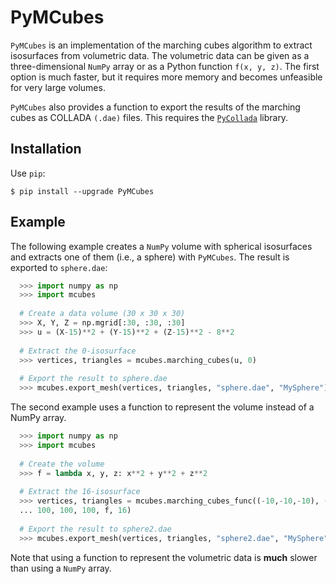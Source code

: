 # PyMCubes

`PyMCubes` is an implementation of the marching cubes algorithm to extract
isosurfaces from volumetric data. The volumetric data can be given as a
three-dimensional `NumPy` array or as a Python function ``f(x, y, z)``. The first
option is much faster, but it requires more memory and becomes unfeasible for
very large volumes.

`PyMCubes` also provides a function to export the results of the marching cubes as
COLLADA ``(.dae)`` files. This requires the [`PyCollada`](https://github.com/pycollada/pycollada) library.

## Installation

Use `pip`:

```
$ pip install --upgrade PyMCubes
```

## Example

The following example creates a `NumPy` volume with spherical isosurfaces and
extracts one of them (i.e., a sphere) with `PyMCubes`. The result is exported to
`sphere.dae`:

```Python
  >>> import numpy as np
  >>> import mcubes
  
  # Create a data volume (30 x 30 x 30)
  >>> X, Y, Z = np.mgrid[:30, :30, :30]
  >>> u = (X-15)**2 + (Y-15)**2 + (Z-15)**2 - 8**2
  
  # Extract the 0-isosurface
  >>> vertices, triangles = mcubes.marching_cubes(u, 0)
  
  # Export the result to sphere.dae
  >>> mcubes.export_mesh(vertices, triangles, "sphere.dae", "MySphere")
```

The second example uses a function to represent the volume instead of a NumPy array.

```Python
  >>> import numpy as np
  >>> import mcubes
  
  # Create the volume
  >>> f = lambda x, y, z: x**2 + y**2 + z**2
  
  # Extract the 16-isosurface
  >>> vertices, triangles = mcubes.marching_cubes_func((-10,-10,-10), (10,10,10),
  ... 100, 100, 100, f, 16)
  
  # Export the result to sphere2.dae
  >>> mcubes.export_mesh(vertices, triangles, "sphere2.dae", "MySphere")
```

Note that using a function to represent the volumetric data is **much** slower than using a `NumPy` array.

